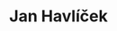 ---
template: team-member
title: Jan Havlíček
firstName: Jan
lastName: Havlíček
slug: /jan-havlivek
order: 1
category: external
description: výzkumný a vývojový pracovník
featuredImage: /assets/members/team-member-default.jpg
---